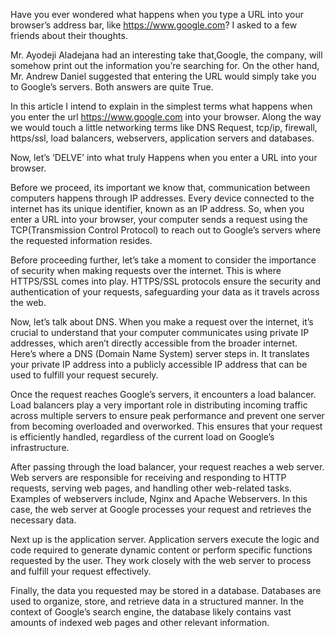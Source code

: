 
Have you ever wondered what happens when you type a URL into your browser’s address bar, like https://www.google.com? I asked to a few friends about their thoughts.

Mr. Ayodeji Aladejana had an interesting take that,Google, the company, will somehow print out the information you’re searching for. On the other hand, Mr. Andrew Daniel suggested that entering the URL would simply take you to Google’s servers. Both answers are quite True.

In this article I intend to explain in the simplest terms what happens when you enter the url https://www.google.com into your browser. Along the way we would touch a little networking terms like DNS Request, tcp/ip, firewall, https/ssl, load balancers, webservers, application servers and databases.

Now, let’s ‘DELVE’ into what truly Happens when you enter a URL into your browser.

Before we proceed, its important we know that, communication between computers happens through IP addresses. Every device connected to the internet has its unique identifier, known as an IP address. So, when you enter a URL into your browser, your computer sends a request using the TCP(Transmission Control Protocol) to reach out to Google’s servers where the requested information resides.

Before proceeding further, let’s take a moment to consider the importance of security when making requests over the internet. This is where HTTPS/SSL comes into play. HTTPS/SSL protocols ensure the security and authentication of your requests, safeguarding your data as it travels across the web.

Now, let’s talk about DNS. When you make a request over the internet, it’s crucial to understand that your computer communicates using private IP addresses, which aren’t directly accessible from the broader internet. Here’s where a DNS (Domain Name System) server steps in. It translates your private IP address into a publicly accessible IP address that can be used to fulfill your request securely.

Once the request reaches Google’s servers, it encounters a load balancer. Load balancers play a very important role in distributing incoming traffic across multiple servers to ensure peak performance and prevent one server from becoming overloaded and overworked. This ensures that your request is efficiently handled, regardless of the current load on Google’s infrastructure.

After passing through the load balancer, your request reaches a web server. Web servers are responsible for receiving and responding to HTTP requests, serving web pages, and handling other web-related tasks. Examples of webservers include, Nginx and Apache Webservers. In this case, the web server at Google processes your request and retrieves the necessary data.

Next up is the application server. Application servers execute the logic and code required to generate dynamic content or perform specific functions requested by the user. They work closely with the web server to process and fulfill your request effectively.

Finally, the data you requested may be stored in a database. Databases are used to organize, store, and retrieve data in a structured manner. In the context of Google’s search engine, the database likely contains vast amounts of indexed web pages and other relevant information.





